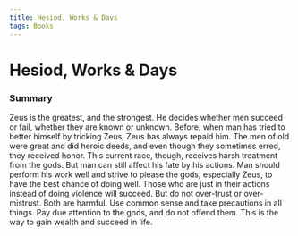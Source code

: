 ```yaml
---
title: Hesiod, Works & Days
tags: Books
---
```


# Hesiod, Works & Days
### Summary
Zeus is the greatest, and the strongest. He decides whether men succeed or fail, whether they are known or unknown.  Before, when man has tried to better himself by tricking Zeus, Zeus has always repaid him. The men of old were great and did heroic deeds, and even though they sometimes erred, they received honor. This current race, though, receives harsh treatment from the gods. But man can still affect his fate by his actions. Man should perform his work well and strive to please the gods, especially Zeus, to have the best chance of doing well. Those who are just in their actions instead of doing violence will succeed. But do not over-trust or over-mistrust. Both are harmful. Use common sense and take precautions in all things. Pay due attention to the gods, and do not offend them. This is the way to gain wealth and succeed in life.